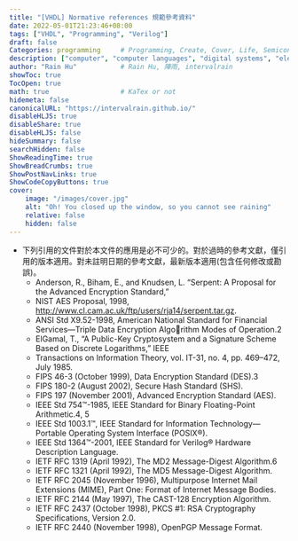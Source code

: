 ```yaml
---
title: "[VHDL] Normative references 規範參考資料"
date: 2022-05-01T21:23:46+08:00
tags: ["VHDL", "Programming", "Verilog"]
draft: false
Categories: programming     # Programming, Create, Cover, Life, Semiconductor, Leetcode, Logic Design, Daily, OS, CS50, CA
description: ["computer", "computer languages", "digital systems", "electronic systems", "hardware", "hardward description languages", "hardware design", "HDL", "PLI", "programming language interface", "Verilog", "Verilog HDL", "Verilog PL"]
author: "Rain Hu"           # Rain Hu, 陣雨, intervalrain
showToc: true
TocOpen: true
math: true                  # KaTex or not
hidemeta: false
canonicalURL: "https://intervalrain.github.io/"
disableHLJS: true
disableShare: true
disableHLJS: false
hideSummary: false
searchHidden: false
ShowReadingTime: true
ShowBreadCrumbs: true
ShowPostNavLinks: true
ShowCodeCopyButtons: true
cover:
    image: "/images/cover.jpg"
    alt: "Oh! You closed up the window, so you cannot see raining"
    relative: false
    hidden: false
---
```

+ 下列引用的文件對於本文件的應用是必不可少的。對於過時的參考文獻，僅引用的版本適用。對未註明日期的參考文獻，最新版本適用(包含任何修改或勘誤)。
    + Anderson, R., Biham, E., and Knudsen, L. “Serpent: A Proposal for the Advanced Encryption Standard,”
    + NIST AES Proposal, 1998, http://www.cl.cam.ac.uk/ftp/users/rja14/serpent.tar.gz.
    + ANSI Std X9.52-1998, American National Standard for Financial Services—Triple Data Encryption Algorithm Modes of Operation.2
    + ElGamal, T., “A Public-Key Cryptosystem and a Signature Scheme Based on Discrete Logarithms,” IEEE
    + Transactions on Information Theory, vol. IT-31, no. 4, pp. 469–472, July 1985.
    + FIPS 46-3 (October 1999), Data Encryption Standard (DES).3
    + FIPS 180-2 (August 2002), Secure Hash Standard (SHS).
    + FIPS 197 (November 2001), Advanced Encryption Standard (AES).
    + IEEE Std 754™-1985, IEEE Standard for Binary Floating-Point Arithmetic.4, 5
    + IEEE Std 1003.1™, IEEE Standard for Information Technology—Portable Operating System Interface (POSIX®).
    + IEEE Std 1364™-2001, IEEE Standard for Verilog® Hardware Description Language.
    + IETF RFC 1319 (April 1992), The MD2 Message-Digest Algorithm.6
    + IETF RFC 1321 (April 1992), The MD5 Message-Digest Algorithm.
    + IETF RFC 2045 (November 1996), Multipurpose Internet Mail Extensions (MIME), Part One: Format of Internet Message Bodies.
    + IETF RFC 2144 (May 1997), The CAST-128 Encryption Algorithm.
    + IETF RFC 2437 (October 1998), PKCS #1: RSA Cryptography Specifications, Version 2.0.
    + IETF RFC 2440 (November 1998), OpenPGP Message Format.